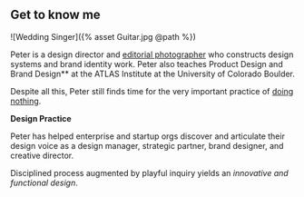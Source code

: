 ## Get to know me

![Wedding Singer]({% asset Guitar.jpg @path %})

Peter is a design director and [editorial photographer](https://petermcewen.photos) who constructs design systems and brand identity work. Peter also teaches Product Design and Brand Design** at the ATLAS Institute at the University of Colorado Boulder.

Despite all this, Peter still finds time for the very important practice of [doing nothing](https://thefield.us).

**Design Practice**

Peter has helped enterprise and startup orgs discover and articulate their design voice as a design manager, strategic partner, brand designer, and creative director.

Disciplined process augmented by playful inquiry yields an _innovative and functional design_.
